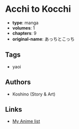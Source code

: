 # Acchi to Kocchi

-   **type**: manga
-   **volumes**: 1
-   **chapters**: 9
-   **original-name**: あっちとこっち

## Tags

-   yaoi

## Authors

-   Koshino (Story & Art)

## Links

-   [My Anime list](https://myanimelist.net/manga/35433/Acchi_to_Kocchi)
